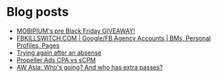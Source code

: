 # Blog posts
<!-- BLOG-POST-LIST:START -->
- [MOBIPIUM&#39;s pre Black Friday GIVEAWAY!](https://afflift.com/f/threads/mobipiums-pre-black-friday-giveaway.9888/)
- [FBKILLSWITCH.COM | Google/FB Agency Accounts | BMs, Personal Profiles, Pages](https://afflift.com/f/threads/fbkillswitch-com-google-fb-agency-accounts-bms-personal-profiles-pages.8818/)
- [Trying again after an absense](https://afflift.com/f/threads/trying-again-after-an-absense.9781/)
- [Propeller Ads CPA vs sCPM](https://afflift.com/f/threads/propeller-ads-cpa-vs-scpm.9878/)
- [AW Asia: Who&#39;s going? And who has extra passes?](https://afflift.com/f/threads/aw-asia-whos-going-and-who-has-extra-passes.9889/)
<!-- BLOG-POST-LIST:END -->
